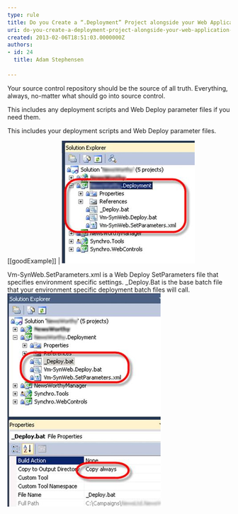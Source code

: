 ```yaml
---
type: rule
title: Do you Create a “.Deployment” Project alongside your Web Application for any additional deployment steps?
uri: do-you-create-a-deployment-project-alongside-your-web-application-for-any-additional-deployment-steps
created: 2013-02-06T18:51:03.0000000Z
authors:
- id: 24
  title: Adam Stephensen

---
```


​Your source control repository should be the source of all truth. Everything, always, no-matter what should go into source control.

This includes any deployment scripts and Web Deploy parameter files if you need them.
 
This includes your deployment scripts and Web Deploy parameter files.

[[goodExample]]
| ![ Good Example - Create a Deployment project alongside your web project.   In the image aboce,​ Vm-SynWeb.Deploy.Bat is a batch  file that will deploy your web site to Vm-SynWeb](deployment-project.jpg)

 Vm-SynWeb.SetParameters.xml is a Web Deploy SetParameters file that specifies environment specific settings.
 \_Deploy.Bat is the base batch file that your environment specific deployment batch files will call. 
![ It is important that each of the batch and parameters files has it ‘Copy to Output Directory’ setting set to ‘Copy Always’](deployment-project-copy.jpg)
